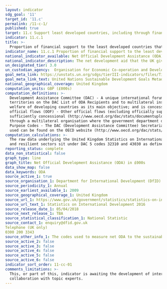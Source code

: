 ```yaml
---
layout: indicator
sdg_goal: '11'
target_id: '11.c'
permalink: /11-c-1/
published: true
target: 11.c Support least developed countries, including through financial and technical assistance, in building sustainable and resilient buildings utilizing local materials
indicator: 11.c.1
title: >-
  Proportion of financial support to the least developed countries that is allocated to the construction and retrofitting of sustainable, resilient and resource-efficient buildings utilizing local materials
indicator_name: 11.c.1 Proportion of financial support to the least developed countries that is allocated to the construction and retrofitting of sustainable, resilient and resource-efficient buildings utilizing local materials
national_indicator_available: Net Official Development Assistance (ODA) in £000s to construction and urban development and management
national_indicator_description: The net development aid that the UK gives internationally to aid construction and urban development and management
un_designated_tier: 3.0
un_custodian_agency:  Organisation for Economic Co-operation and Development (OECD), United Nations Environment (UNEP), World Bank (WB)
goal_meta_link: https://unstats.un.org/sdgs/tierIII-indicators/files/Tier3-11-c-01.pdf
goal_meta_link_text: United Nations Sustainable Development Goals Metadata (PDF 4.0 MB)
national_geographical_coverage: United Kingdom
computation_units: GBP (£000s) 
computation_definitions: >-
  Development Assistance Committee (DAC) - A unique international forum of many of the largest funders of aid, including 30 DAC Members. The World Bank, IMF and UNDP participate as observers. Official development assistance (ODA) - The DAC defines ODA as “those flows to countries and
  territories on the DAC List of ODA Recipients and to multilateral institutions which are i) provided by official agencies, including state and local governments, or by their executive agencies; and ii) each transaction is administered with the promotion of the economic development and
  welfare of developing countries as its main objective; and is concessional in character and conveys a grant element of at least 25 per cent (calculated at a rate of discount of 10 per cent) (http://www.oecd.org/dac/stats/officialdevelopmentassistancedefinitionandcoverage.htm). Other
  official flows (OOF) - Other official flows (excluding officially supported export credits) are defined as transactions by the official sector which do not meet the conditions for eligibility as ODA, either because they are not primarily aimed at development, or because they are not
  sufficiently concessional (http://www.oecd.org/dac/stats/documentupload/DCDDAC(2016)3FINAL.pdf - Para 24). Bilateral Aid -  Bilateral aid covers all aid provided by donor countries when the recipient country, sector or project is known. Bilateral aid also includes aid that is channelled
  through a multilateral organisation where the government department determines the country, sector or theme that the funds will be spent on. Multilateral Aid -  This is aid delivered in the form of core contributions to organisations on the DAC List of Multilateral Organisations.
  Purpose Codes - The DAC (Development Assistance Committee) Secretariat maintains various code lists which are used by donors to report on their aid flows to the DAC databases.  In addition, these codes are used to classify information in the DAC databases. The sector classification codes
  used can be found on the OECD website (http://www.oecd.org/dac/stats/purposecodessectorclassification.htm).
computation_calculations: >-
  The raw data underlying the United Kingdom Statistics on International Development was summed around appropriate aid description CRS codes, bilateral and multilateral classification, donor recipient countries, and type of aid codes. The codes used to measure net ODA to the sustainable
  and resilient sectors sit under DAC 5 codes 32310 and 43030 as defined by the United Nations Sustainable Development Goal Metadata for Indicator 11.c.1.
reporting_status: complete
data_non_statistical: false
graph_type: line
graph_title: Net Official Development Assistance (ODA) in £000s
data_show_map: false
data_keywords: ODA
source_active_1: true
source_organisation_1: Department for International Development (DfID)
source_periodicity_1: Annual
source_earliest_available_1: 2009
source_geographical_coverage_1: United Kingdom
source_url_1: https://www.gov.uk/government/statistics/statistics-on-international-development-2016
source_url_text_1: Statistics on International Development 2016
source_release_date_1: 05/04/2018
source_next_release_1: TBA
source_statistical_classification_1: National Statistic
source_contact_1: enquiry@dfid.gov.uk 
Telephone (UK only) 
0300 200 3343
source_other_info_1: The codes used to measure net ODA to the sustainable and resilient sectors sit under DAC 5 codes 32310 and 43030 as defined by the United Nations Sustainable Development Goal Metadata for Indicator 11.c.1. 
source_active_2: false
source_active_3: false
source_active_4: false
source_active_5: false
source_active_6: false
indicator_sort_order: 11-cc-01
comments_limitations: >-
  This, or part of this, indicator is awaiting the development of internationally established methodology and standards (classified by the UN as tier 3). Figures may not sum due to rounding.  Data follows the UN specification for this indicator. This indicator has not been identified in
  collaboration with topic experts.
---
```

